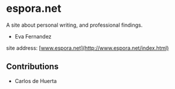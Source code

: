 # espora.net

A site about personal writing, and professional findings.

- Eva Fernandez 

site address: [www.espora.net](http://www.espora.net/index.html)

## Contributions

- Carlos de Huerta

